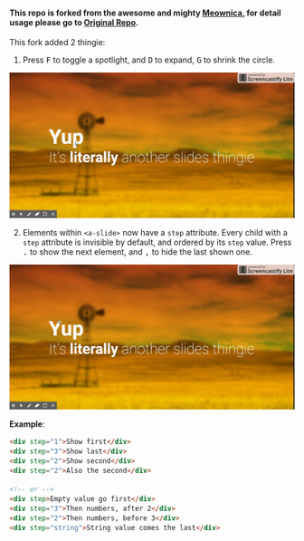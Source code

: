 #### This repo is forked from the awesome and mighty [Meownica](https://meowni.ca), for detail usage please go to [Original Repo](https://github.com/notwaldorf/literally).

This fork added 2 thingie: 

1. Press <kbd>F</kbd> to toggle a spotlight, and <kbd>D</kbd> to expand, <kbd>G</kbd> to shrink the circle.

![](./img/spotlight.gif)


2. Elements within `<a-slide>` now have a `step` attribute. Every child with a `step` attribute is invisible by default, and ordered by its `step` value. Press <kbd>.</kbd> to show the next element, and <kbd>,</kbd> to hide the last shown one.

![](./img/steps.gif)

  **Example**: 

  ```html
  <div step="1">Show first</div>
  <div step="3">Show last</div>
  <div step="2">Show second</div>
  <div step="2">Also the second</div>

  <!-- or -->
  <div step>Empty value go first</div>
  <div step="3">Then numbers, after 2</div>
  <div step="2">Then numbers, before 3</div>
  <div step="string">String value comes the last</div>
  ```